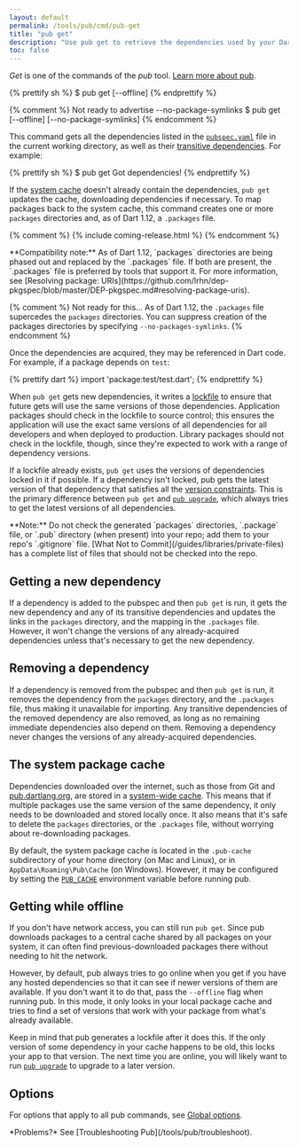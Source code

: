 ```yaml
---
layout: default
permalink: /tools/pub/cmd/pub-get
title: "pub get"
description: "Use pub get to retrieve the dependencies used by your Dart application."
toc: false
---
```


_Get_ is one of the commands of the _pub_ tool.
[Learn more about pub](/tools/pub).

{% prettify sh %}
$ pub get [--offline]
{% endprettify %}

{% comment %}
Not ready to advertise --no-package-symlinks
$ pub get [--offline] [--no-package-symlinks]
{% endcomment %}

This command gets all the dependencies listed in the
[`pubspec.yaml`](/tools/pub/pubspec) file in the current working
directory, as well as their
[transitive dependencies](/tools/pub/glossary#transitive-dependency).
For example:

{% prettify sh %}
$ pub get
Got dependencies!
{% endprettify %}

If the [system cache](/tools/pub/glossary#system-cache)
doesn't already contain the dependencies, `pub get`
updates the cache,
downloading dependencies if necessary.
To map packages back to the system cache,
this command creates one or more `packages` directories and,
as of Dart 1.12, a `.packages` file.

{% comment %}
{% include coming-release.html %}
{% endcomment %}

<aside class="alert alert-info" markdown="1">
  **Compatibility note:**
  As of Dart 1.12,
  `packages` directories are being phased out and
  replaced by the `.packages` file.
  If both are present, the `.packages` file is preferred by
  tools that support it.
  For more information, see
  [Resolving package: URIs](https://github.com/lrhn/dep-pkgspec/blob/master/DEP-pkgspec.md#resolving-package-uris).
</aside>

{% comment %}
Not ready for this...
As of Dart 1.12, the `.packages` file supercedes the `packages`
directories. You can suppress creation of the packages directories
by specifying `--no-packages-symlinks`.
{% endcomment %}

Once the dependencies are acquired, they may be referenced in Dart code.
For example, if a package depends on `test`:

{% prettify dart %}
import 'package:test/test.dart';
{% endprettify %}

When `pub get` gets new dependencies, it writes a
[lockfile](/tools/pub/glossary#lockfile) to ensure that future
gets will use the same versions of those dependencies.
Application packages should check in the lockfile to source control;
this ensures the application will use the exact same versions
of all dependencies for all developers and when deployed to production.
Library packages should not check in the lockfile, though, since they're
expected to work with a range of dependency versions.

If a lockfile already exists, `pub get` uses the versions of dependencies
locked in it if possible. If a dependency isn't locked, pub gets the
latest version of that dependency that satisfies all the [version
constraints](/tools/pub/glossary#version-constraint).
This is the primary difference between `pub get` and
[`pub upgrade`](/tools/pub/cmd/pub-upgrade), which always tries to
get the latest versions of all dependencies.

<aside class="alert alert-info" markdown="1">
**Note:** Do not check the generated `packages` directories,
`.package` file, or `.pub` directory (when present) into your repo;
add them to your repo's `.gitignore` file.
[What Not to Commit](/guides/libraries/private-files) has a complete list
of files that should not be checked into the repo.
</aside>

## Getting a new dependency

If a dependency is added to the pubspec and then `pub get` is run,
it gets the new dependency and any of its transitive dependencies and
updates the links in the `packages` directory, and the
mapping in the `.packages` file.
However, it won't change the versions of any already-acquired
dependencies unless that's necessary to get the new dependency.

## Removing a dependency

If a dependency is removed from the pubspec and then `pub get` is run,
it removes the dependency from the `packages` directory, and the
`.packages` file, thus making it unavailable for importing.
Any transitive dependencies of the removed dependency are also removed,
as long as no remaining immediate dependencies also depend on them.
Removing a dependency never changes the versions of any
already-acquired dependencies.

## The system package cache

Dependencies downloaded over the internet, such as those from Git and
[pub.dartlang.org](https://pub.dartlang.org), are stored in a
[system-wide cache](/tools/pub/glossary#system-cache).
This means that if multiple packages use the same version of the
same dependency, it only needs to be
downloaded and stored locally once. It also means that it's safe to delete
the `packages` directories, or the `.packages` file, without
worrying about re-downloading packages.

By default, the system package cache is located in the `.pub-cache`
subdirectory of your home directory (on Mac and Linux),
or in `AppData\Roaming\Pub\Cache` (on Windows).
However, it may be configured by setting the
[`PUB_CACHE`](/tools/pub/installing)
environment variable before running pub.

## Getting while offline

If you don't have network access, you can still run `pub get`.
Since pub downloads packages to a central cache shared by all packages
on your system, it can often find previous-downloaded packages there
without needing to hit the network.

However, by default, pub always tries to go online when you get if you
have any hosted dependencies so that it can see if newer versions of them are
available. If you don't want it to do that, pass the `--offline` flag when
running pub. In this mode, it only looks in your local package cache and
tries to find a set of versions that work with your package from what's already
available.

Keep in mind that pub generates a lockfile after it does this. If the
only version of some dependency in your cache happens to be old, this locks
your app to that version. The next time you are online, you will likely want to
run [`pub upgrade`](/tools/pub/cmd/pub-upgrade) to upgrade to a later version.

## Options

For options that apply to all pub commands, see
[Global options](/tools/pub/cmd#global-options).

<aside class="alert alert-info" markdown="1">
*Problems?*
See [Troubleshooting Pub](/tools/pub/troubleshoot).
</aside>

